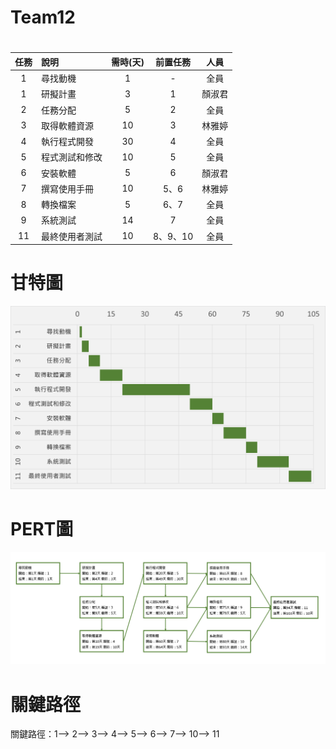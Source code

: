 # Team12

 # <Center> 
|      任務   |     說明      |  需時(天) | 前置任務|人員|
|:-------------:|:-------------| :-----:|:-----:|:-----:|
|    1    |尋找動機 | 1 | - |全員 |
|    1    |研擬計畫 | 3 | 1 |顏淑君 |
|    2   |  任務分配    |   5 | 2 |全員 |
| 3|    取得軟體資源    |    10 |   3 |林雅婷 |
| 4 |   執行程式開發   |  30  | 4|全員 |
| 5|    程式測試和修改    |  10 |   5 |全員 |
| 6 |    安裝軟體    |    5|  6 |顏淑君|
| 7 |    撰寫使用手冊    |   10|   5、6 |林雅婷 |
| 8 |   轉換檔案    |    5 |   6、7 |全員 |
| 9 |    系統測試    |    14|   7 |全員 |
| 11 |    最終使用者測試    | 10|   8、9、10  |全員 |

# 甘特圖
![甘特圖](甘特圖.png "甘特圖")
# PERT圖
![PERT](PERT.png "PERT")
# 關鍵路徑
 關鍵路徑：1--> 2--> 3--> 4--> 5--> 6--> 7--> 10--> 11
